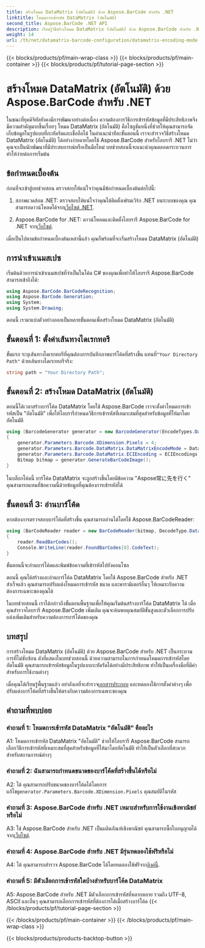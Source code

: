 ```yaml
---
title: สร้างโหมด DataMatrix (อัตโนมัติ) ด้วย Aspose.BarCode สำหรับ .NET
linktitle: โหมดการเข้ารหัส DataMatrix (อัตโนมัติ)
second_title: Aspose.BarCode .NET API
description: เรียนรู้วิธีสร้างโหมด DataMatrix (อัตโนมัติ) ด้วย Aspose.BarCode สำหรับ .NET คำแนะนำทีละขั้นตอนนี้ครอบคลุมทุกอย่างตั้งแต่ข้อกำหนดเบื้องต้นไปจนถึงการอ่านบาร์โค้ด
weight: 14
url: /th/net/datamatrix-barcode-configuration/datamatrix-encoding-mode-auto/
---
```


{{< blocks/products/pf/main-wrap-class >}}
{{< blocks/products/pf/main-container >}}
{{< blocks/products/pf/tutorial-page-section >}}

# สร้างโหมด DataMatrix (อัตโนมัติ) ด้วย Aspose.BarCode สำหรับ .NET

ในขณะที่ยุคดิจิทัลยังคงมีการพัฒนาอย่างต่อเนื่อง ความต้องการวิธีการเข้ารหัสข้อมูลที่มีประสิทธิภาพจึงมีความสำคัญมากขึ้นเรื่อยๆ โหมด DataMatrix (อัตโนมัติ) คือโซลูชันหนึ่งที่ช่วยให้คุณสามารถจัดเก็บข้อมูลในรูปแบบที่กะทัดรัดและเชื่อถือได้ ในคำแนะนำทีละขั้นตอนนี้ เราจะสำรวจวิธีสร้างโหมด DataMatrix (อัตโนมัติ) ได้อย่างง่ายดายโดยใช้ Aspose.BarCode สำหรับไลบรารี .NET ไม่ว่าคุณจะเป็นนักพัฒนาที่มีประสบการณ์หรือเป็นมือใหม่ บทช่วยสอนนี้จะแนะนำคุณตลอดกระบวนการ ทำให้ง่ายต่อการเริ่มต้น

## ข้อกำหนดเบื้องต้น

ก่อนที่จะเข้าสู่บทช่วยสอน ตรวจสอบให้แน่ใจว่าคุณมีข้อกำหนดเบื้องต้นต่อไปนี้:

1.  สภาพแวดล้อม .NET: ตรวจสอบให้แน่ใจว่าคุณได้ติดตั้งเฟรมเวิร์ก .NET บนระบบของคุณ คุณสามารถดาวน์โหลดได้จาก[เว็บไซต์ .NET](https://dotnet.microsoft.com/download/dotnet).

2.  Aspose.BarCode for .NET: ดาวน์โหลดและติดตั้งไลบรารี Aspose.BarCode for .NET จาก[เว็บไซต์](https://releases.aspose.com/barcode/net/).

เมื่อเป็นไปตามข้อกำหนดเบื้องต้นเหล่านี้แล้ว คุณก็พร้อมที่จะเริ่มสร้างโหมด DataMatrix (อัตโนมัติ)

## การนำเข้าเนมสเปซ

เริ่มต้นด้วยการนำเข้าเนมสเปซที่จำเป็นในโค้ด C# ของคุณเพื่อทำให้ไลบรารี Aspose.BarCode สามารถเข้าถึงได้:

```csharp
using Aspose.BarCode.BarCodeRecognition;
using Aspose.BarCode.Generation;
using System;
using System.Drawing;
```

ตอนนี้ เรามาแบ่งตัวอย่างออกเป็นหลายขั้นตอนเพื่อสร้างโหมด DataMatrix (อัตโนมัติ)

## ขั้นตอนที่ 1: ตั้งค่าเส้นทางไดเรกทอรี

 ขั้นแรก ระบุเส้นทางไดเรกทอรีที่คุณต้องการบันทึกภาพบาร์โค้ดที่สร้างขึ้น แทนที่`"Your Directory Path"` ด้วยเส้นทางไดเรกทอรีจริง:

```csharp
string path = "Your Directory Path";
```

## ขั้นตอนที่ 2: สร้างโหมด DataMatrix (อัตโนมัติ)

ตอนนี้ได้เวลาสร้างบาร์โค้ด DataMatrix โดยใช้ Aspose.BarCode เราจะตั้งค่าโหมดการเข้ารหัสเป็น "อัตโนมัติ" เพื่อให้ไลบรารีกำหนดวิธีการเข้ารหัสที่เหมาะสมที่สุดสำหรับข้อมูลที่ให้มาโดยอัตโนมัติ

```csharp
using (BarcodeGenerator generator = new BarcodeGenerator(EncodeTypes.DataMatrix, "Aspose常に先を行く"))
{
    generator.Parameters.Barcode.XDimension.Pixels = 4;
    generator.Parameters.Barcode.DataMatrix.DataMatrixEncodeMode = DataMatrixEncodeMode.Auto;
    generator.Parameters.Barcode.DataMatrix.ECIEncoding = ECIEncodings.UTF8;
    Bitmap bitmap = generator.GenerateBarCodeImage();
}
```

ในบล็อกโค้ดนี้ บาร์โค้ด DataMatrix จะถูกสร้างขึ้นโดยมีข้อความ "Aspose常に先を行く" คุณสามารถแทนที่ข้อความนี้ด้วยข้อมูลที่คุณต้องการเข้ารหัสได้

## ขั้นตอนที่ 3: อ่านบาร์โค้ด

หากต้องการตรวจสอบบาร์โค้ดที่สร้างขึ้น คุณสามารถอ่านได้โดยใช้ Aspose.BarCodeReader:

```csharp
using (BarCodeReader reader = new BarCodeReader(bitmap, DecodeType.DataMatrix))
{
    reader.ReadBarCodes();
    Console.WriteLine(reader.FoundBarCodes[0].CodeText);
}
```

ขั้นตอนนี้จะอ่านบาร์โค้ดและพิมพ์ข้อความที่เข้ารหัสไปยังคอนโซล

ตอนนี้ คุณได้สร้างและอ่านบาร์โค้ด DataMatrix โดยใช้ Aspose.BarCode สำหรับ .NET สำเร็จแล้ว คุณสามารถปรับแต่งโหมดการเข้ารหัส ขนาด และพารามิเตอร์อื่นๆ ให้เหมาะกับความต้องการเฉพาะของคุณได้

ในบทช่วยสอนนี้ เราได้กล่าวถึงขั้นตอนพื้นฐานเพื่อให้คุณเริ่มต้นสร้างบาร์โค้ด DataMatrix ได้ เมื่อคุณสำรวจไลบรารี Aspose.BarCode เพิ่มเติม คุณจะค้นพบคุณสมบัติขั้นสูงและตัวเลือกการปรับแต่งเพิ่มเติมสำหรับความต้องการบาร์โค้ดของคุณ

## บทสรุป

การสร้างโหมด DataMatrix (อัตโนมัติ) ด้วย Aspose.BarCode สำหรับ .NET เป็นกระบวนการที่ไม่ซับซ้อน ดังที่แสดงในบทช่วยสอนนี้ ด้วยความสามารถในการกำหนดโหมดการเข้ารหัสโดยอัตโนมัติ คุณสามารถเข้ารหัสข้อมูลในรูปแบบกะทัดรัดได้อย่างมีประสิทธิภาพ ทำให้เป็นเครื่องมือที่มีค่าสำหรับการใช้งานต่างๆ

 เมื่อคุณได้เรียนรู้พื้นฐานแล้ว อย่าลังเลที่จะสำรวจ[เอกสารประกอบ](https://reference.aspose.com/barcode/net/) และทดลองใช้การตั้งค่าต่างๆ เพื่อปรับแต่งบาร์โค้ดที่สร้างขึ้นให้ตรงกับความต้องการเฉพาะของคุณ

## คำถามที่พบบ่อย

### คำถามที่ 1: โหมดการเข้ารหัส DataMatrix "อัตโนมัติ" คืออะไร

A1: โหมดการเข้ารหัส DataMatrix "อัตโนมัติ" ช่วยให้ไลบรารี Aspose.BarCode สามารถเลือกวิธีการเข้ารหัสที่เหมาะสมที่สุดสำหรับข้อมูลที่ให้มาโดยอัตโนมัติ ทำให้เป็นตัวเลือกที่สะดวกสำหรับสถานการณ์ต่างๆ

### คำถามที่ 2: ฉันสามารถกำหนดขนาดของบาร์โค้ดที่สร้างขึ้นได้หรือไม่

 A2: ได้ คุณสามารถปรับขนาดของบาร์โค้ดได้โดยการแก้ไข`generator.Parameters.Barcode.XDimension.Pixels` คุณสมบัติในรหัส

### คำถามที่ 3: Aspose.BarCode สำหรับ .NET เหมาะสำหรับการใช้งานเชิงพาณิชย์หรือไม่

 A3: ใช่ Aspose.BarCode สำหรับ .NET เป็นผลิตภัณฑ์เชิงพาณิชย์ คุณสามารถซื้อใบอนุญาตได้จาก[เว็บไซต์](https://purchase.aspose.com/buy).

### คำถามที่ 4: Aspose.BarCode สำหรับ .NET มีรุ่นทดลองใช้ฟรีหรือไม่

 A4: ได้ คุณสามารถสำรวจ Aspose.BarCode ได้โดยทดลองใช้ฟรีจาก[ลิงค์นี้](https://releases.aspose.com/).

### คำถามที่ 5: มีตัวเลือกการเข้ารหัสใดบ้างสำหรับบาร์โค้ด DataMatrix

A5: Aspose.BarCode สำหรับ .NET มีตัวเลือกการเข้ารหัสที่หลากหลาย รวมถึง UTF-8, ASCII และอื่นๆ คุณสามารถเลือกการเข้ารหัสที่ต้องการได้เมื่อสร้างบาร์โค้ด
{{< /blocks/products/pf/tutorial-page-section >}}

{{< /blocks/products/pf/main-container >}}
{{< /blocks/products/pf/main-wrap-class >}}

{{< blocks/products/products-backtop-button >}}
